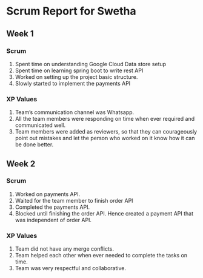 # **Scrum Report for Swetha**

## **Week 1**
### Scrum

1. Spent time on understanding Google Cloud Data store setup
2. Spent time on learning spring boot to write rest API
3. Worked on setting up the project basic structure.
4. Slowly started to implement the payments API

### XP Values
1. Team’s communication channel was Whatsapp.
2. All the team members were responding on time when ever required and communicated well.
3. Team members were added as reviewers, so that they can courageously point out mistakes and let the person who worked on it know how it can be done better.

## **Week 2**

### Scrum
1. Worked on payments API.
2. Waited for the team member to finish order API 
3. Completed the payments API.
4. Blocked until finishing the order API. Hence created a payment API that was independent of order API. 
### XP Values
1. Team did not have any merge conflicts.
2. Team helped each other when ever needed to complete the tasks on time.
3. Team was very respectful and collaborative.
